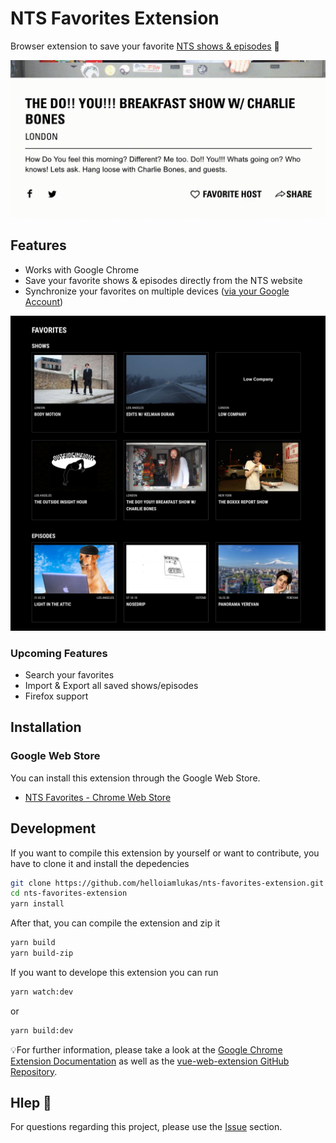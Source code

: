 # NTS Favorites Extension
Browser extension to save your favorite [NTS shows & episodes](https://www.nts.live/) 🖤

![NTS Favorites Extension](nts-favorites-cover.gif)

## Features

- Works with Google Chrome
- Save your favorite shows & episodes directly from the NTS website
- Synchronize your favorites on multiple devices ([via your Google Account](https://support.google.com/chrome/answer/185277))

![NTS Favorites Extension](nts-favorites-preview.jpg)

### Upcoming Features

- Search your favorites
- Import & Export all saved shows/episodes
- Firefox support

## Installation
### Google Web Store
You can install this extension through the Google Web Store.
- [NTS Favorites - Chrome Web Store](https://chrome.google.com/webstore/detail/)

## Development
If you want to compile this extension by yourself or want to contribute, you have to clone it and install the depedencies

```bash
git clone https://github.com/helloiamlukas/nts-favorites-extension.git
cd nts-favorites-extension
yarn install
```

After that, you can compile the extension and zip it
```bash
yarn build
yarn build-zip
```

If you want to develope this extension you can run
```bash
yarn watch:dev
```
or
```bash
yarn build:dev
```

💡For further information, please take a look at the [Google Chrome Extension Documentation](https://developer.chrome.com/extensions) as well as the
[vue-web-extension GitHub Repository](https://github.com/Kocal/vue-web-extension).

## Hlep 🤔

For questions regarding this project, please use the [Issue](https://github.com/helloiamlukas/nts-favorites-extension/issues) section. 